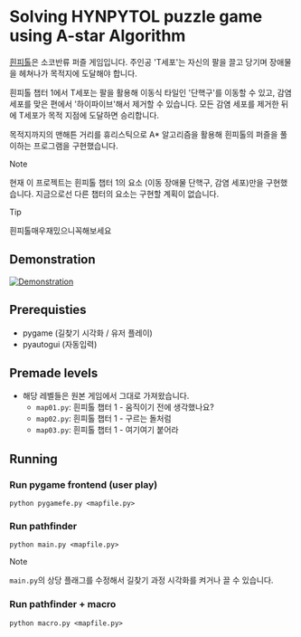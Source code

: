 # Solving HYNPYTOL puzzle game using A-star Algorithm

[흰피톨](https://store.steampowered.com/app/2520000/HYNPYTOL/)은 소코반류 퍼즐 게임입니다. 주인공 'T세포'는 자신의 팔을 끌고 당기며 장애물을 헤쳐나가 목적지에 도달해야 합니다.

흰피톨 챕터 1에서 T세포는 팔을 활용해 이동식 타일인 '단핵구'를 이동할 수 있고, 감염 세포를 맞은 편에서 '하이파이브'해서 제거할 수 있습니다. 모든 감염 세포를 제거한 뒤에 T세포가 목적 지점에 도달하면 승리합니다.

목적지까지의 맨해튼 거리를 휴리스틱으로 A\* 알고리즘을 활용해 흰피톨의 퍼즐을 풀이하는 프로그램을 구현했습니다.

> [!NOTE]
> 현재 이 프로젝트는 흰피톨 챕터 1의 요소 (이동 장애물 단핵구, 감염 세포)만을 구현했습니다. 지금으로선 다른 챕터의 요소는 구현할 계획이 없습니다.

> [!TIP]
> 흰피톨매우재밌으니꼭해보세요

## Demonstration

[![Demonstration](http://img.youtube.com/vi/GRuGJUeIGx0/0.jpg)](https://www.youtube.com/watch?v=GRuGJUeIGx0)

## Prerequisties

-   pygame (길찾기 시각화 / 유저 플레이)
-   pyautogui (자동입력)

## Premade levels

-   해당 레벨들은 원본 게임에서 그대로 가져왔습니다.
    -   `map01.py`: 흰피톨 챕터 1 - 움직이기 전에 생각했나요?
    -   `map02.py`: 흰피톨 챕터 1 - 구르는 돌처럼
    -   `map03.py`: 흰피톨 챕터 1 - 여기여기 붙어라

## Running

### Run pygame frontend (user play)

```
python pygamefe.py <mapfile.py>
```

### Run pathfinder

```
python main.py <mapfile.py>
```

> [!NOTE]
> `main.py`의 상당 플래그를 수정해서 길찾기 과정 시각화를 켜거나 끌 수 있습니다.

### Run pathfinder + macro

```
python macro.py <mapfile.py>
```
